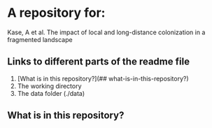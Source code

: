 # A repository for:

Kase, A et al. The impact of local and long-distance colonization in a fragmented landscape

## Links to different parts of the readme file

1. [What is in this repository?](## what-is-in-this-repository?)
2. The working directory
3. The data folder (./data)

## What is in this repository?
